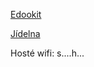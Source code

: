 [Edookit](https://sssstp-login.edookit.net/)


[Jídelna](https://www.jidelny.me.cz/jidelna14)


Hosté wifi: s....h...
